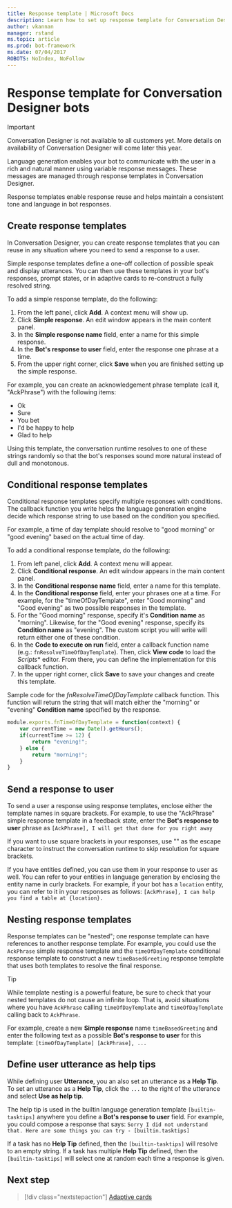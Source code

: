 ```yaml
---
title: Response template | Microsoft Docs
description: Learn how to set up response template for Conversation Designer bots.
author: vkannan
manager: rstand
ms.topic: article
ms.prod: bot-framework
ms.date: 07/04/2017
ROBOTS: NoIndex, NoFollow
---
```


# Response template for Conversation Designer bots
> [!IMPORTANT]
> Conversation Designer is not available to all customers yet. More details on
> availability of Conversation Designer will come later this year.

Language generation enables your bot to communicate with the user in a rich and natural manner using variable response messages. These messages are managed through response templates in Conversation Designer.

Response templates enable response reuse and helps maintain a consistent tone and language in bot responses. 

## Create response templates

In Conversation Designer, you can create response templates that you can reuse in any situation where you need to send a response to a user. 

Simple response templates define a one-off collection of possible speak and display utterances. You can then use these templates in your bot's responses, prompt states, or in adaptive cards to re-construct a fully resolved string.

To add a simple response template, do the following:
1. From the left panel, click **Add**. A context menu will show up.
2. Click **Simple response**. An edit window appears in the main content panel.
3. In the **Simple response name** field, enter a name for this simple response.
4. In the **Bot's response to user** field, enter the response one phrase at a time.
5. From the upper right corner, click **Save** when you are finished setting up the simple response. 

For example, you can create an acknowledgement phrase template (call it, "AckPhrase") with the following items:

- Ok
- Sure
- You bet
- I'd be happy to help
- Glad to help

Using this template, the conversation runtime resolves to one of these strings randomly so that the bot's responses sound more natural instead of dull and monotonous.

## Conditional response templates

Conditional response templates specify multiple responses with conditions. The callback function you write helps the language generation engine decide which response string to use based on the condition you specified. 

For example, a time of day template should resolve to "good morning" or "good evening" based on the actual time of day. 

To add a conditional response template, do the following:
1. From left panel, click **Add**. A context menu will appear.
2. Click **Conditional response**. An edit window appears in the main content panel.
3. In the **Conditional response name** field, enter a name for this template.
4. In the **Conditional response** field, enter your phrases one at a time. For example, for the "timeOfDayTemplate", enter "Good morning" and "Good evening" as two possible responses in the template.
5. For the "Good morning" response, specify it's **Condition name** as "morning". Likewise, for the "Good evening" response, specify its **Condition name** as "evening". The custom script you will write will return either one of these condition.
6. In the **Code to execute on run** field, enter a callback function name (e.g.: `fnResolveTimeOfDayTemplate`). Then, click **View code** to load the *Scripts** editor. From there, you can define the implementation for this callback function.
7. In the upper right corner, click **Save** to save your changes and create this template.

Sample code for the *fnResolveTimeOfDayTemplate* callback function. This function will return the string that will match either the "morning" or "evening" **Condition name** specified by the response.

```javascript
module.exports.fnTimeOfDayTemplate = function(context) {
    var currentTime = new Date().getHours();
    if(currentTime >= 12) {
        return "evening!";
    } else {
        return "morning!";
    }
}

```

## Send a response to user

To send a user a response using response templates, enclose either the template names in square brackets. For example, to use the "AckPhrase" simple response template in a feedback state, enter the **Bot's response to user** phrase as `[AckPhrase], I will get that done for you right away`

If you want to use square brackets in your responses, use "\" as the escape character to instruct the conversation runtime to skip resolution for square brackets.

If you have entities defined, you can use them in your response to user as well. You can refer to your entities in language generation by enclosing the entity name in curly brackets. For example, if your bot has a `location` entity, you can refer to it in your responses as follows: `[AckPhrase], I can help you find a table at {location}.`

## Nesting response templates

Response templates can be "nested"; one response template can have references to another response template. For example, you could use the `AckPhrase` simple response template and the `timeOfDayTemplate` conditional response template to construct a new `timeBasedGreeting` response template that uses both templates to resolve the final response. 

> [!TIP]
> While template nesting is a powerful feature, be sure to check that your nested templates do not cause an infinite loop. That is, avoid situations where you have `AckPhrase` calling `timeOfDayTemplate` and `timeOfDayTemplate` calling back to `AckPhrase`.

For example, create a new **Simple response** name `timeBasedGreeting` and enter the following text as a possible **Bot's response to user** for this template: `[timeOfDayTemplate] [AckPhrase], ... `

## Define user utterance as help tips

While defining user **Utterance**, you an also set an utterance as a **Help Tip**. To set an utterance as a **Help Tip**, click the `...` to the right of the utterance and select **Use as help tip**. 

The help tip is used in the builtin language generation template `[builtin-tasktips]` anywhere you define a **Bot's response to user** field. For example, you could compose a response that says: `Sorry I did not understand that. Here are some things you can try - [builtin.tasktips]`

If a task has no **Help Tip** defined, then the `[builtin-tasktips]` will resolve to an empty string. If a task has multiple **Help Tip** defined, then the `[builtin-tasktips]` will select one at random each time a response is given.

## Next step
> [!div class="nextstepaction"]
> [Adaptive cards](conversation-designer-adaptive-cards.md)
